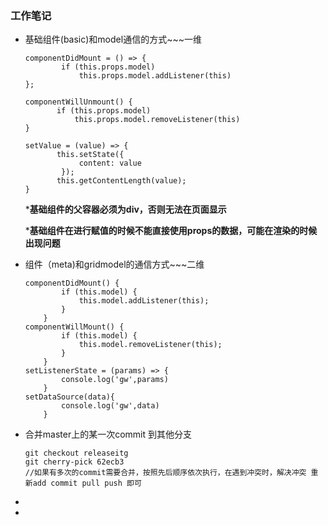 ### 工作笔记

- 基础组件(basic)和model通信的方式~~~一维

  ```react
  componentDidMount = () => {
          if (this.props.model)
              this.props.model.addListener(this)
  };
  
  componentWillUnmount() {
         if (this.props.model)
             this.props.model.removeListener(this)
  }
  
  setValue = (value) => {
         this.setState({
              content: value
          });
         this.getContentLength(value);
  }
  ```

  ***基础组件的父容器必须为div，否则无法在页面显示**

  ***基础组件在进行赋值的时候不能直接使用props的数据，可能在渲染的时候出现问题**

- 组件（meta)和gridmodel的通信方式~~~二维

  ```
  componentDidMount() {
          if (this.model) {
              this.model.addListener(this);
          }
      }
  componentWillMount() {
          if (this.model) {
              this.model.removeListener(this);
          }
      }
  setListenerState = (params) => {
          console.log('gw',params)
      }
  setDataSource(data){
          console.log('gw',data)
      }
  ```

  

- 合并master上的某一次commit 到其他分支 

  ```Git
  git checkout releaseitg
  git cherry-pick 62ecb3
  //如果有多次的commit需要合并，按照先后顺序依次执行，在遇到冲突时，解决冲突 重新add commit pull push 即可
  ```

- 

- 

  